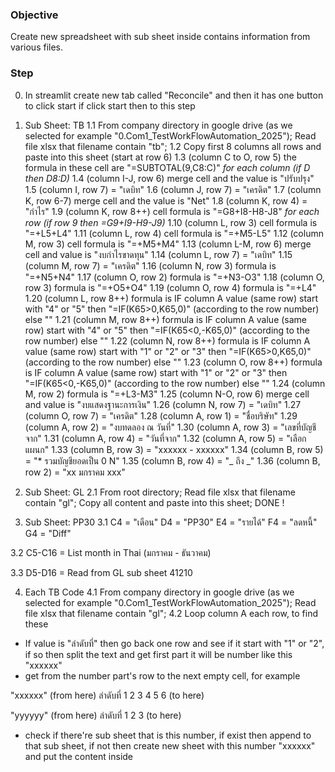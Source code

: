 ### Objective
Create new spreadsheet with sub sheet inside contains information from various files.

### Step
0. In streamlit create new tab called "Reconcile" and then it has one button to click start if click start then to this step
1. Sub Sheet: TB
1.1 From company directory in google drive (as we selected for example "0.Com1_TestWorkFlowAutomation_2025"); Read file xlsx that filename contain "tb";
1.2 Copy first 8 columns all rows and paste into this sheet (start at row 6)
1.3 (column C to O, row 5) the formula in these cell are "=SUBTOTAL(9,C8:C)" *for each column (if D then D8:D)*
1.4 (column I-J, row 6) merge cell and the value is "ปรับปรุง"
1.5 (column I, row 7) = "เดบิท"
1.6 (column J, row 7) = "เครดิต"
1.7 (column K, row 6-7) merge cell and the value is "Net"
1.8 (column K, row 4) = "กำไร"
1.9 (column K, row 8++) cell formula is "=G8+I8-H8-J8" *for each row (if row 9 then =G9+I9-H9-J9)*
1.10 (column L, row 3) cell formula is "=+L5+L4"
1.11 (column L, row 4) cell formula is "=+M5-L5"
1.12 (column M, row 3) cell formula is "=+M5+M4"
1.13 (column L-M, row 6) merge cell and value is "งบกำไรขาดทุน"
1.14 (column L, row 7) = "เดบิท"
1.15 (column M, row 7) = "เครดิต"
1.16 (column N, row 3) formula is "=+N5+N4"
1.17 (column O, row 2) formula is "=+N3-O3"
1.18 (column O, row 3) formula is "=+O5+O4"
1.19 (column O, row 4) formula is "=+L4"
1.20 (column L, row 8++) formula is IF column A value (same row) start with "4" or "5" then "=IF(K65>0,K65,0)" (according to the row number) else ""
1.21 (column M, row 8++) formula is IF column A value (same row) start with "4" or "5" then "=IF(K65<0,-K65,0)" (according to the row number) else ""
1.22 (column N, row 8++) formula is IF column A value (same row) start with "1" or "2" or "3" then "=IF(K65>0,K65,0)" (according to the row number) else ""
1.23 (column O, row 8++) formula is IF column A value (same row) start with "1" or "2" or "3" then "=IF(K65<0,-K65,0)" (according to the row number) else ""
1.24 (column M, row 2) formula is "=+L3-M3"
1.25 (column N-O, row 6) merge cell and value is "งบแสดงฐานะการเงิน"
1.26 (column N, row 7) = "เดบิท"
1.27 (column O, row 7) = "เครดิต"
1.28 (column A, row 1) = "ชื่อบริษัท"
1.29 (column A, row 2) = "งบทดลอง ณ วันที่"
1.30 (column A, row 3) = "เลขที่บัญชีจาก"
1.31 (column A, row 4) = "วันที่จาก"
1.32 (column A, row 5) = "เลือกแผนก"
1.33 (column B, row 3) = "xxxxxx - xxxxxx"
1.34 (column B, row 5) = "* รวมบัญชียอดเป็น 0 N"
1.35 (column B, row 4) = "_ ถึง _"
1.36 (column B, row 2) = "xx มกราคม xxx"


2. Sub Sheet: GL
2.1 From root directory; Read file xlsx that filename contain "gl"; Copy all content and paste into this sheet; DONE !

3. Sub Sheet: PP30
3.1
C4 = "เดือน"
D4 = "PP30"
E4 = "รายได้"
F4 = "ลดหนี้"
G4 = "Diff"



3.2
C5-C16 = List month in Thai (มกราคม - ธันวาคม)

3.3
D5-D16 = Read from GL sub sheet 41210

4. Each TB Code
4.1 From company directory in google drive (as we selected for example "0.Com1_TestWorkFlowAutomation_2025"); Read file xlsx that filename contain "gl";
4.2 Loop column A each row, to find these
- If value is "ลำดับที่" then go back one row and see if it start with "1" or "2", if so then split the text and get first part it will be number like this "xxxxxx"
- get from the number part's row to the next empty cell, for example

"xxxxxx" (from here)
ลำดับที่
1
2
3
4
5
6
(to here)

"yyyyyy" (from here)
ลำดับที่
1
2
3
(to here)

- check if there're sub sheet that is this number, if exist then append to that sub sheet, if not then create new sheet with this number "xxxxxx" and put the content inside